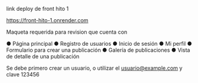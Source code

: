 link deploy de front hito 1

https://front-hito-1.onrender.com

Maqueta requerida para revision que cuenta con 

● Página principal
● Registro de usuarios
● Inicio de sesión
● Mi perfil
● Formulario para crear una publicación
● Galería de publicaciones
● Vista de detalle de una publicación

Se debe primero crear un usuario, o utilizar el usuario@example.com y clave 123456
